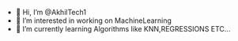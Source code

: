 - 👋 Hi, I’m @AkhilTech1
- 👀 I’m interested in working on MachineLearning 
- 🌱 I’m currently learning Algorithms like KNN,REGRESSIONS ETC...
  

<!---
AkhilTech1/AkhilTech1 is a ✨ special ✨ repository because its `README.md` (this file) appears on your GitHub profile.
You can click the Preview link to take a look at your changes.
--->
